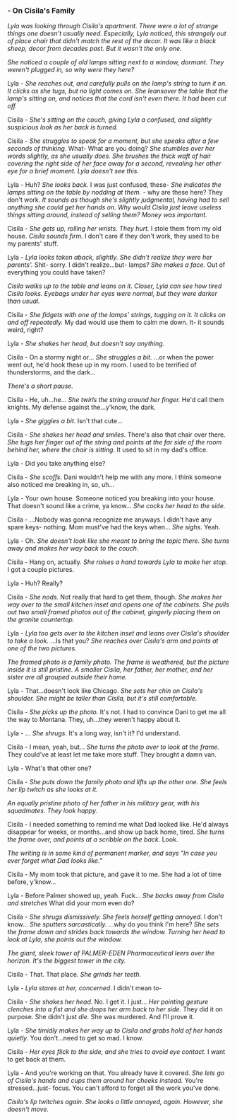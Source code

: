### - On Cisila's Family

*Lyla was looking through Cisila's apartment. There were a lot of strange things one doesn't usually need. Especially, Lyla noticed, this strangely out of place chair that didn't match the rest of the decor. It was like a black sheep, decor from decades past. But it wasn't the only one.*

*She noticed a couple of old lamps sitting next to a window, dormant. They weren't plugged in, so why were they here?*

Lyla - *She reaches out, and carefully pulls on the lamp's string to turn it on. It clicks as she tugs, but no light comes on. She leansover the table that the lamp's sitting on, and notices that the cord isn't even there. It had been cut off.*

Cisila - *She's sitting on the couch, giving Lyla a confused, and slightly suspicious look as her back is turned.*

Cisila - *She struggles to speak for a moment, but she speaks after a few seconds of thinking.*  What- What are you doing? *She stumbles over her words slightly, as she usually does. She brushes the thick waft of hair covering the right side of her face away for a second, revealing her other eye for a brief moment. Lyla doesn't see this.*

Lyla - Huh? *She looks back.*  I was just confused, these- *She indicates the lamps sitting on the table by nodding at them.*  - why are these here? They don't work. *It sounds as though she's slightly judgmental, having had to sell anything she could get her hands on. Why would Cisila just leave useless things sitting around, instead of selling them? Money was important.*

Cisila - *She gets up, rolling her wrists. They hurt.*  I stole them from my old house. *Cisila sounds firm.*  I don't care if they don't work, they used to be my parents' stuff. 

Lyla - *Lyla looks taken aback, slightly. She didn't realize they were her parents'.*  Shit- sorry. I didn't realize...but- lamps? *She makes a face.*  Out of everything you could have taken?

*Cisila walks up to the table and leans on it. Closer, Lyla can see how tired Cisila looks. Eyebags under her eyes were normal, but they were darker than usual.*

Cisila - *She fidgets with one of the lamps' strings, tugging on it. It clicks on and off repeatedly.*  My dad would use them to calm me down. It- it sounds weird, right?

Lyla - *She shakes her head, but doesn't say anything.*

Cisila - On a stormy night or... *She struggles a bit.* ...or when the power went out, he'd hook these up in my room. I used to be terrified of thunderstorms, and the dark...

*There's a short pause.*

Cisila - He, uh...he... *She twirls the string around her finger.*  He'd call them knights. My defense against the...y'know, the dark.

Lyla - *She giggles a bit.*  Isn't that cute...

Cisila - *She shakes her head and smiles.*  There's also that chair over there. *She tugs her finger out of the string and points at the far side of the room behind her, where the chair is sitting.* It used to sit in my dad's office.

Lyla - Did you take anything else?

Cisila - *She scoffs.*  Dani wouldn't help me with any more. I think someone also noticed me breaking in, so, uh...

Lyla - Your own house. Someone noticed you breaking into your house. That doesn't sound like a crime, ya know... *She cocks her head to the side.*

Cisila - ...Nobody was gonna recognize me anyways. I didn't have any spare keys- nothing. Mom must've had the keys when... *She sighs.*  Yeah.

Lyla - Oh. *She doesn't look like she meant to bring the topic there. She turns away and makes her way back to the couch.*

Cisila - Hang on, actually. *She raises a hand towards Lyla to make her stop.*  I got a couple pictures.

Lyla - Huh? Really?

Cisila - *She nods.* Not really that hard to get them, though. *She makes her way over to the small kitchen inset and opens one of the cabinets. She pulls out two small framed photos out of the cabinet, gingerly placing them on the granite countertop.*

Lyla - *Lyla too gets over to the kitchen inset and leans over Cisila's shoulder to take a look.*  ...Is that you? *She reaches over Cisila's arm and points at one of the two pictures.*

*The framed photo is a family photo. The frame is weathered, but the picture inside it is still pristine. A smaller Cisila, her father, her mother, and her sister are all grouped outside their home.*

Lyla - That...doesn't look like Chicago. *She sets her chin on Cisila's shoulder. She might be taller than Cisila, but it's still comfortable.*

Cisila - *She picks up the photo.*  It's not. I had to convince Dani to get me all the way to Montana. They, uh...they weren't happy about it.

Lyla - ... *She shrugs.*  It's a long way, isn't it? I'd understand.

Cisila - I mean, yeah, but... *She turns the photo over to look at the frame.*  They could've at least let me take more stuff. They brought a damn van.

Lyla - What's that other one?

Cisila - *She puts down the family photo and lifts up the other one. She feels her lip twitch as she looks at it.*

*An equally pristine photo of her father in his military gear, with his squadmates. They look happy.*

Cisila - I needed something to remind me what Dad looked like. He'd always disappear for weeks, or months...and show up back home, tired. *She turns the frame over, and points at a scribble on the back.*  Look.

*The writing is in some kind of permanent marker, and says "In case you ever forget what Dad looks like."*

Cisila - My mom took that picture, and gave it to me. She had a lot of time before, y'know...

Lyla - Before Palmer showed up, yeah. Fuck... *She backs away from Cisila and stretches*  What did your mom even do?

Cisila - *She shrugs dismissively. She feels herself getting annoyed.* I don't know... *She sputters sarcastically.* ...why do you think I'm here? *She sets the frame down and strides back towards the window. Turning her head to look at Lyla, she points out the window.*

*The giant, sleek tower of PALMER-EDEN Pharmaceutical leers over the horizon. It's the biggest tower in the city.*

Cisila - That. That place. *She grinds her teeth.*

Lyla - *Lyla stares at her, concerned.*  I didn't mean to-

Cisila - *She shakes her head.*  No. I get it. I just... *Her pointing gesture clenches into a fist and she drops her arm back to her side.*  They did it on purpose. She didn't just *die.* She was murdered. And I'll prove it.

Lyla - *She timidly makes her way up to Cisila and grabs hold of her hands quietly.*  You don't...need to get so mad. I know.

Cisila - *Her eyes flick to the side, and she tries to avoid eye contact.*  I want to get back at them.

Lyla - And you're working on that. You already have it covered. *She lets go of Cisila's hands and cups them around her cheeks instead.*  You're stressed...just- focus. You can't afford to forget all the work you've done.

*Cisila's lip twitches again. She looks a little annoyed, again. However, she doesn't move.*
